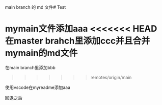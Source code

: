 
main branch 的 md 文件# Test

mymain文件添加aaa
<<<<<<< HEAD
在master brahch里添加ccc并且合并mymain的md文件
=======
在main branch里添加bbb
>>>>>>> remotes/origin/main

使用vscode在myreadme添加aaa

回退之后